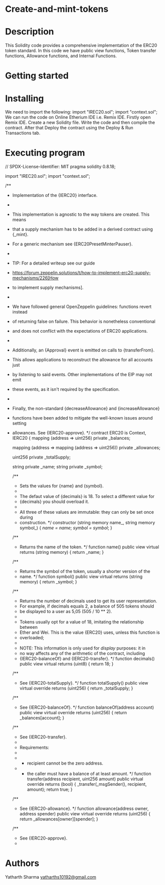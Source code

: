 # Create-and-mint-tokens
# Description
This Solidity code provides a comprehensive implementation of the ERC20 token standard. In this code we have public view functions, Token transfer functions, Allowance functions, and Internal Functions. 
# Getting started
# Installing
We need to import the following:
import "IREC20.sol";
import "context.sol";
We can run the code on Online Etherium IDE i.e. Remix IDE. Firstly open Remix IDE. Create a new Solidity file. Write the code and then compile the contract. After that Deploy the contract using the Deploy & Run Transactions tab.
# Executing program
// SPDX-License-Identifier: MIT
pragma solidity 0.8.18;

import "IREC20.sol";
import "context.sol";

/**
 * Implementation of the {IERC20} interface.
 *
 * This implementation is agnostic to the way tokens are created. This means
 * that a supply mechanism has to be added in a derived contract using {_mint}.
 * For a generic mechanism see {ERC20PresetMinterPauser}.
 *
 * TIP: For a detailed writeup see our guide
 * https://forum.zeppelin.solutions/t/how-to-implement-erc20-supply-mechanisms/226[How
 * to implement supply mechanisms].
 *
 * We have followed general OpenZeppelin guidelines: functions revert instead
 * of returning false on failure. This behavior is nonetheless conventional
 * and does not conflict with the expectations of ERC20 applications.
 *
 * Additionally, an {Approval} event is emitted on calls to {transferFrom}.
 * This allows applications to reconstruct the allowance for all accounts just
 * by listening to said events. Other implementations of the EIP may not emit
 * these events, as it isn't required by the specification.
 *
 * Finally, the non-standard {decreaseAllowance} and {increaseAllowance}
 * functions have been added to mitigate the well-known issues around setting
 * allowances. See {IERC20-approve}.
 */
contract ERC20 is Context, IERC20 {
    mapping (address => uint256) private _balances;

    mapping (address => mapping (address => uint256)) private _allowances;

    uint256 private _totalSupply;

    string private _name;
    string private _symbol;

    /**
     *  Sets the values for {name} and {symbol}.
     *
     * The defaut value of {decimals} is 18. To select a different value for
     * {decimals} you should overload it.
     *
     * All three of these values are immutable: they can only be set once during
     * construction.
     */
    constructor (string memory name_, string memory symbol_) {
        _name = name_;
        _symbol = symbol_;
    }

    /**
     * Returns the name of the token.
     */
    function name() public view virtual returns (string memory) {
        return _name;
    }

    /**
     * Returns the symbol of the token, usually a shorter version of the
     * name.
     */
    function symbol() public view virtual returns (string memory) {
        return _symbol;
    }

    /**
     * Returns the number of decimals used to get its user representation.
     * For example, if decimals equals 2, a balance of 505 tokens should
     * be displayed to a user as 5,05 (505 / 10 ** 2).
     *
     * Tokens usually opt for a value of 18, imitating the relationship between
     * Ether and Wei. This is the value {ERC20} uses, unless this function is
     * overloaded;
     *
     * NOTE: This information is only used for _display_ purposes: it in
     * no way affects any of the arithmetic of the contract, including
     * {IERC20-balanceOf} and {IERC20-transfer}.
     */
    function decimals() public view virtual returns (uint8) {
        return 18;
    }

    /**
     * See {IERC20-totalSupply}.
     */
    function totalSupply() public view virtual override returns (uint256) {
        return _totalSupply;
    }

    /**
     * See {IERC20-balanceOf}.
     */
    function balanceOf(address account) public view virtual override returns (uint256) {
        return _balances[account];
    }

    /**
     * See {IERC20-transfer}.
     *
     * Requirements:
     *
     * - recipient cannot be the zero address.
     * - the caller must have a balance of at least amount.
     */
    function transfer(address recipient, uint256 amount) public virtual override returns (bool) {
        _transfer(_msgSender(), recipient, amount);
        return true;
    }

    /**
     *  See {IERC20-allowance}.
     */
    function allowance(address owner, address spender) public view virtual override returns (uint256) {
        return _allowances[owner][spender];
    }

    /**
     * See {IERC20-approve}.
     *
  
# Authors
Yatharth Sharma
yatharths10192@gmail.com
